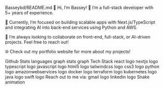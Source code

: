 Basseybd/README.md
👋 Hi, I’m Bassey!
👀 I’m a full-stack developer with 5+ years of experience.

🌱 Currently, I’m focused on building scalable apps with Next.js/TypeScript and integrating AI into back-end services using Python and AWS.

💞️ I’m always looking to collaborate on front-end, full-stack, or AI-driven projects. Feel free to reach out!

🌐 Check out my portfolio website for more about my projects!

Github Stats
languages graph stats graph
Tech Stack
react logo  nextjs logo  typescript logo  javascript logo  html5 logo  tailwindcss logo  css3 logo  python logo  amazonwebservices logo  docker logo  terraform logo  kubernetes logo  java logo  swift logo
Reach out to me via:
gmail logo linkedin logo
Snake animation

